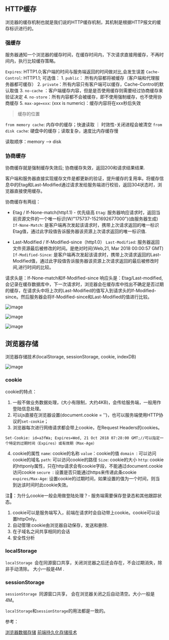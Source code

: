 ## HTTP缓存

浏览器的缓存机制也就是我们说的HTTP缓存机制，其机制是根据HTTP报文的缓存标识进行的。

### 强缓存

服务器通知一个浏览器的缓存时间，在缓存时间内，下次请求直接用缓存，不再时间内，执行比较缓存策略。

`Expires`: HTTP1.0;客户端的时间与服务端返回的时间做对比,会发生误差
`Cache-Control`: HTTP1.1; 可选值：
              1. `public`： 所有内容都将被缓存（客户端和代理服务器都可缓存）
              2. `private`：所有内容只有客户端可以缓存，Cache-Control的默认取值
              3. `no-cache` ：客户端缓存内容，但是是否使用缓存则需要经过协商缓存来验证决定
              4. `no-store`：所有内容都不会被缓存，即不使用强制缓存，也不使用协商缓存
              5. `max-age=xxx`: (xxx is numeric)：缓存内容将在xxx秒后失效

> 缓存的位置

`from memory cache`: 内存中的缓存；快速读取 ｜ 时效性-关闭进程会被清空
`from disk cache`: 硬盘中的缓存；读取复杂，速度比内存缓存慢

读取顺序：memory –> disk

### 协商缓存

协商缓存就是强制缓存失效后; 协商缓存失效，返回200和请求结果结果.

客户端和服务器直接实现缓存文件是都更新的验证，提升缓存的复用率。将缓存信息中的Etag和Last-Modified通过请求发给服务端进行校验，返回304状态时，浏览器直接使用缓存。

协商缓存有两组：
- Etag / If-None-match(http1.1) - 优先级高
  `Etag`: 服务器响应请求时，返回当前资源文件的一个唯一标识(W/"175737-1521692677000")(由服务器生成)
  `If-None-Match`: 是客户端再次发起该请求时，携带上次请求返回的唯一标识Etag值，通过此字段值告诉服务器该资源上次请求返回的唯一标识值.

- Last-Modified / If-Modified-since（http1.0）
  `Last-Modified`: 服务器返回文件资源最后被修改的时间。是绝对时间(Web,21, Mar 2018 00:00:57 GMT)
  `If-Modified-Since`: 是客户端再次发起该请求时，携带上次请求返回的Last-Modified值，通过此字段值告诉服务器该资源上次请求返回的最后被修改时间,进行时间的比较。

请求头是：If-None-match和If-Modified-since
响应头是：Etag/Last-modified,会记录在缓存数据库中，下一次请求时，浏览器会在缓存库中找出不确定是否过期的缓存，在请求头中将上次的Last-Modified的值写入到请求头的If-Modified-since。然后服务器会将If-Modified-since和Last-Modified的值进行比较。

![image](https://user-images.githubusercontent.com/25894364/90411429-5a442b80-e0de-11ea-9213-a0404a26a3be.png)

![image](https://user-images.githubusercontent.com/25894364/90412544-d4c17b00-e0df-11ea-9bc1-341ec525a66c.png)

![image](https://user-images.githubusercontent.com/25894364/93905639-c47b6c00-fd2d-11ea-9f66-b9ded270974b.png)


## 浏览器存储

浏览器存储技术(localStorage, sessionStorage, cookie, indexDB)

![image](https://user-images.githubusercontent.com/25894364/90414752-c45ecf80-e0e2-11ea-8af1-44060b1c32da.png)

### cookie

cookie的特点：

1. 一般不做业务数据处理，(大小有限制，大约4KB)，会传给服务端，一般用作登陆信息处理。
2. 可以js直接在浏览器设置(document.cookie = '')，也可以服务端使用HTTP协议的`set-cookie`；
3. 浏览器每次进行网络请求都会带上cookie，在Request Headers的cookies。
```
Set-Cookie: id=a3fWa; Expires=Wed, 21 Oct 2018 07:28:00 GMT;//可以指定一个特定的过期时间（Expires）或有效期（Max-Age）
```
4. cookie的属性
  `name`: cookie的名称
  `value`：cookie的值
  `domain `: 可以访问cookie的域名
  `path`: 可以访问cookie的路径
  `Size`: cookie的大小
  `http`: cookie的httponly属性，只在http请求会有cookie字段，不能通过document.cookie访问cookie
  `secure `: 设置是否只能通过https来传递此条cookie
  `expires/Max-Age`: 设置cookie的过期时间，如果设置的值为一个时间，则当到达该时间时此cookie失效。

注🐷：为什么cookie一般会用做登陆处理？- 服务端需要保存登录态和其他跟踪状态。

1. cookie可以是服务端写入，前端在请求时会自动带上cookie。cookie可以设置httpOnly。
2. 自动管理:cookie由浏览器自动保存，发送和删除.
3. 在子域名之间共享相同的会话
4. 安全性分析

### localStorage

`localStorage `会在同源窗口共享，关闭浏览器之后还会存在，不会过期消失，除非手动清除。 大小一般是4M .

### sessionStorage

`sessionStorage `同源窗口共享， 会在浏览器关闭之后自动清空。大小一般是4M。

`localStorage`和`sessionStorage`的用法都是一致的。


参考：

[浏览器数据存储](https://juejin.im/post/6844904193694646280)
[前端持久化存储技术](https://zhuanlan.zhihu.com/p/146050407)